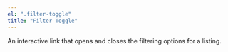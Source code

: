 ```yaml
---
el: ".filter-toggle"
title: "Filter Toggle"
---
```

An interactive link that opens and closes the filtering options for a listing.
